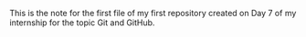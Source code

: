 This is the note for the first file of my first repository created on Day 7 of my internship for the topic Git and GitHub.
